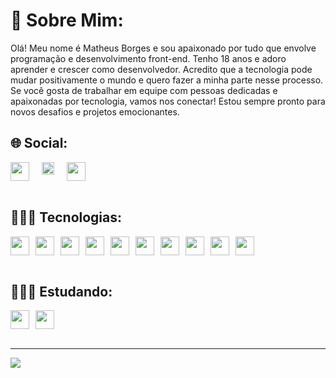 # 🦾 Sobre Mim:
Olá! Meu nome é Matheus Borges e sou apaixonado por tudo que envolve programação e desenvolvimento front-end. Tenho 18 anos e adoro aprender e crescer como desenvolvedor. Acredito que a tecnologia pode mudar positivamente o mundo e quero fazer a minha parte nesse processo. Se você gosta de trabalhar em equipe com pessoas dedicadas e apaixonadas por tecnologia, vamos nos conectar! Estou sempre pronto para novos desafios e projetos emocionantes.<br>

## 🌐 Social:
<div style="display: flex; gap: 20px;">
  <a target="_blank" href="https://www.linkedin.com/in/matheus-borges-coder/">
  <img width="30" src="https://www.svgrepo.com/show/448234/linkedin.svg" />
   </a>
  <a target="_blank" href=mailto:"matheusborgescode@gmail.com">
  <img width="20" src="https://www.svgrepo.com/show/223047/gmail.svg" />
  </a>
  </a>
  <a target="_blank" href="https://portfolio-matheus-borges.vercel.app/">
  <img width="30" src="https://www.svgrepo.com/show/277512/duck.svg" />
  </a>
</div>

<br>

## 👨🏽‍💻 Tecnologias:
<div style="display: flex; gap: 10px;">
<img width="30" src="https://cdn.jsdelivr.net/gh/devicons/devicon/icons/html5/html5-original.svg" />
<img width="30" src="https://cdn.jsdelivr.net/gh/devicons/devicon/icons/css3/css3-original.svg" />
<img width="30" src="https://cdn.jsdelivr.net/gh/devicons/devicon/icons/javascript/javascript-original.svg" />
<img width="30" src="https://cdn.jsdelivr.net/gh/devicons/devicon/icons/php/php-plain.svg" />
<img width="30" src="https://cdn.worldvectorlogo.com/logos/react-2.svg" />
<img width="30" src="https://cdn.worldvectorlogo.com/logos/next-js.svg" />
<img width="30" src="https://cdn.worldvectorlogo.com/logos/tailwindcss.svg" />
<img width="30" src="https://cdn.worldvectorlogo.com/logos/laravel-2.svg" />
<img width="30" src="https://cdn.jsdelivr.net/gh/devicons/devicon/icons/bootstrap/bootstrap-original.svg" />
<img width="30" src="https://www.svgrepo.com/show/373848/mysql.svg" />
</div>

<br>

## 🕵🏽‍♂️ Estudando:
<div style="display: flex; gap: 10px;">
<img width="30" src="https://www.svgrepo.com/show/452075/node-js.svg" />
<img width="30" src="https://www.svgrepo.com/show/374146/typescript-official.svg" />
</div>

<br>

---
[![](https://visitcount.itsvg.in/api?id=Borgeta-code&icon=2&color=12)](https://visitcount.itsvg.in)
